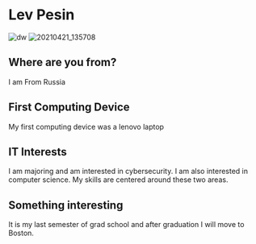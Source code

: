 # Lev Pesin
![dw](https://user-images.githubusercontent.com/78404922/212821266-aac3753f-f7bb-48d5-834d-08713d50ec5f.jpg)
![20210421_135708](https://user-images.githubusercontent.com/78404922/212820700-2f2bb719-7637-4475-8083-0383fbaa5222.jpg)
## Where are you from?
I am From Russia
## First Computing Device
My first computing device was a lenovo laptop
## IT Interests
I am majoring and am interested in cybersecurity. I am also interested in computer science. My skills are centered around these two areas.
## Something interesting
It is my last semester of grad school and after graduation I will move to Boston.
